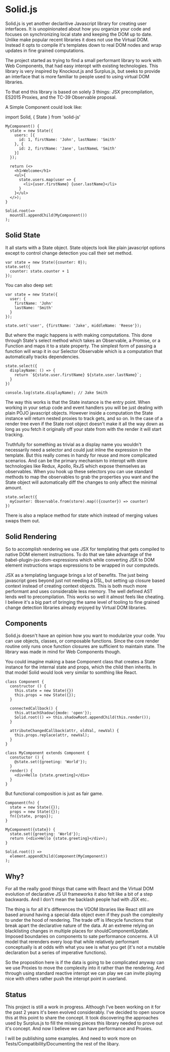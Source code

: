 # Solid.js

Solid.js is yet another declaritive Javascript library for creating user interfaces.  It is unopinionated about how you organize your code and focuses on synchronizing local state and keeping the DOM up to date. Unlike make popular recent libraries it does not use the Virtual DOM. Instead it opts to compile it's templates down to real DOM nodes and wrap updates in fine grained computations.

The project started as trying to find a small performant library to work with Web Components, that had easy interopt with existing technologies. This library is very inspired by Knockout.js and Surplus.js, but seeks to provide an interface that is more familiar to people used to using virtual DOM libraries.

To that end this library is based on solely 3 things: JSX precompilation, ES2015 Proxies, and the TC-39 Observable proposal.

A Simple Component could look like:

import Solid, { State } from 'solid-js'

    MyComponent() {
      state = new State({
        users: [{
          id: 1, firstName: 'John', lastName: 'Smith'
        }, {
          id: 2, firstName: 'Jane', lastNameL 'Smith'
        }]
      });

      return (<>
        <h1>Welcome</h1>
        <ul>{
          state.users.map(user => {
            <li>{user.firstName} {user.lastName}</li>
          }
        }</ul>
      </>);
    }

    Solid.root(=>
      mountEl.appendChild(MyComponent())
    );

## Solid State

It all starts with a State object. State objects look like plain javascript options except to control change detection you call their set method.

    var state = new State({counter: 0});
    state.set({
      counter: state.counter + 1
    });

You can also deep set:

    var state = new State({
      user: {
        firstName: 'John'
        lastName: 'Smith'
      }
    });

    state.set('user', {firstName: 'Jake', middleName: 'Reese'});

But where the magic happens is with making computations. This done through State's select method which takes an Observable, a Promise, or a Function and maps it to a state property. The simplest form of passing a function will wrap it in our Selector Observable which is a computation that automatically tracks dependencies.

    state.select({
      displayName: () => {
        return `${state.user.firstName} ${state.user.lastName}`;
      }
    })

    console.log(state.displayName); // Jake Smith

The way this works is that the State instance is the entry point. When working in your setup code and event handlers you will be just dealing with plain POJO javascript objects. However inside a computation the State instance will return nested proxies to track gets, and so on. In the case of a render tree even if the State root object doesn't make it all the way down as long as you fetch it originally off your state from with the render it will start tracking.

Truthfully for something as trivial as a display name you wouldn't necessarily need a selector and could just inline the expression in the template. But this really comes in handy for reuse and more complicated scenarios. And can be the primary mechanism to interopt with store technologies like Redux, Apollo, RxJS which expose themselves as observables. When you hook up these selectors you can use standard methods to map the observables to grab the properties you want and the State object will automatically diff the changes to only affect the minimal amount.

    state.select({
      myCounter: Observable.from(store).map(({counter}) => counter)
    })

There is also a replace method for state which instead of merging values swaps them out.

## Solid Rendering

So to accomplish rendering we use JSX for templating that gets compiled to native DOM element instructions. To do that we take advantage of the babel-plugin-jsx-dom-expressions which while converting JSX to DOM element instructions wraps expressions to be wrapped in our computeds.

JSX as a templating language brings a lot of benefits. The just being javascript goes beyond just not needing a DSL, but setting up closure based context instead of creating context objects. This is both much more performant and uses considerable less memory. The well defined AST lends well to precompilation. This works so well it almost feels like cheating. I believe it's a big part of bringing the same level of tooling to fine grained change detection libraries already enjoyed by Virtual DOM libraries.

## Components

Solid.js doesn't have an opinion how you want to modularize your code. You can use objects, classes, or composable functions. Since the core render routine only runs once function closures are sufficient to maintain state. The library was made in mind for Web Components though.

You could imagine making a base Component class that creates a State instance for the internal state and props, which the child then inherits. In that model Solid would look very similar to somthing like React.

    class Component {
      constructor () {
        this.state = new State({})
        this.props = new State({});
      }

      connectedCallback() {
        this.attachShadow({mode: 'open'});
        Solid.root(() => this.shadowRoot.appendChild(this.render());
      }

      attributeChangedCallback(attr, oldVal, newVal) {
        this.props.replace(attr, newVal);
      }
    }

    class MyComponent extends Component {
      constuctor () {
        @state.set({greeting: 'World'});
      }
      render() {
        <div>Hello {state.greeting}</div>
      }
    }

But functional composition is just as fair game.

    Component(fn) {
      state = new State({});
      props = new State({});
      fn({state, props});
    }

    MyComponent({state}) {
      state.set({greeting: 'World'});
      return (<div>Hello {state.greeting}</div>);
    }

    Solid.root(() =>
      element.appendChild(Component(MyComponent))
    );

## Why?

For all the really good things that came with React and the Virtual DOM evolution of declarative JS UI frameworks it also felt like a bit of a step backwards. And I don't mean the backlash people had with JSX etc..

The thing is for all it's differences the VDOM libraries like React still are based around having a special data object even if they push the complexity to under the hood of rendering. The trade off is lifecycle functions that break apart the declarative nature of the data. At an extreme relying on blacklisting changes in multiple places for shouldComponentUpdate. Imposed boundaries on components to sate performance concerns. A UI model that rerenders every loop that while relatively performant conceptually is at odds with what you see is what you get (it's not a mutable declaration but a series of imperative functions).

So the proposition here is if the data is going to be complicated anyway can we use Proxies to move the complexity into it rather than the rendering. And through using standard reactive interopt we can play we can invite playing nice with others rather push the interopt point in userland.

## Status

This project is still a work in progress. Although I've been working on it for the past 2 years it's been evolved considerably. I've decided to open source this at this point to share the concept. It took discovering the approaches used by Surplus.js to fill the missing pieces this library needed to prove out it's concept. And now I believe we can have performance and Proxies.

I will be publishing some examples.  And need to work more on Tests/Compatibility/Documenting the rest of the libary.